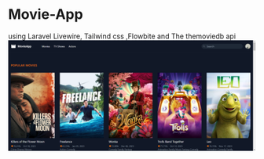 # Movie-App
using Laravel Livewire, Tailwind css ,Flowbite   and The themoviedb api
![Movie App](movie_app.png)
